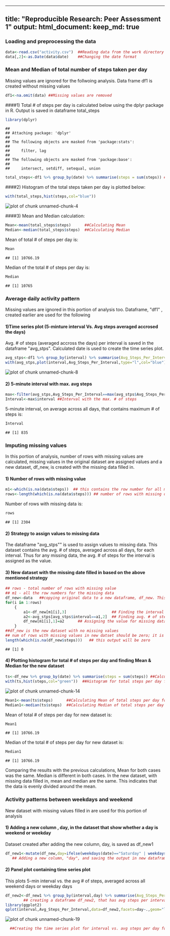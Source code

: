
---
title: "Reproducible Research: Peer Assessment 1"
output: 
  html_document:
    keep_md: true
---

### Loading and preprocessing the data


```r
data<-read.csv("activity.csv")  ##Reading data from the work directory
data[,2]<-as.Date(data$date)    ##Changing the date format
```

### Mean and Median of total number of steps taken per day

Missing values are ignored for the follwoing analysis. Data frame df1 is created without missing values


```r
df1<-na.omit(data) ##Missing values are removed
```

####1) Total # of steps per day is calculated below using the dplyr package in R. Output is saved in dataframe total_steps


```r
library(dplyr)
```

```
## 
## Attaching package: 'dplyr'
## 
## The following objects are masked from 'package:stats':
## 
##     filter, lag
## 
## The following objects are masked from 'package:base':
## 
##     intersect, setdiff, setequal, union
```

```r
total_steps<-df1 %>% group_by(date) %>% summarise(steps = sum(steps)) ##Calculating total steps per day
```

####2) Histogram of the total steps taken per day is plotted below:


```r
with(total_steps,hist(steps,col="blue"))
```

![plot of chunk unnamed-chunk-4](figure/unnamed-chunk-4-1.png) 

####3) Mean and Median calculation:


```r
Mean<-mean(total_steps$steps)      ##Calculating Mean
Median<-median(total_steps$steps)  ##Calculating Median
```
Mean of total # of steps per day is:

```r
Mean
```

```
## [1] 10766.19
```
Median of the total # of steps per day is:

```r
Median
```

```
## [1] 10765
```

### Average daily activity pattern

Missing values are ignored in this portion of analysis too. Dataframe, "df1" , created earlier are used for the following 

#### 1)Time series plot (5-minture interval Vs. Avg steps averaged accrosed the days)

Avg. # of steps (averaged accross the days) per interval is saved in the dataframe "avg_stps". Calculated date is used to create the time series plot.


```r
avg_stps<-df1 %>% group_by(interval) %>% summarise(Avg_Steps_Per_Interval=mean(steps)) ## Avg. steps per Interval,accross days
with(avg_stps,plot(interval,Avg_Steps_Per_Interval,type="l",col="blue"))
```

![plot of chunk unnamed-chunk-8](figure/unnamed-chunk-8-1.png) 

#### 2) 5-minute interval with max. avg steps

```r
max<-filter(avg_stps,Avg_Steps_Per_Interval==max(avg_stps$Avg_Steps_Per_Interval)) ##getting the row with max. Avg. Steps, averaged across the days
Interval<-max$interval ##Interval with the max. # of steps
```
5-minute interval, on average across all days, that contains maximum # of steps is:

```r
Interval
```

```
## [1] 835
```

### Imputing missing values

In this portion of analysis, number of rows with missing values are calculated, missing values in the original dataset are assigned values and a new dataset, df_new, is created with the missing data filled in.

#### 1) Number of rows with missing value


```r
m1<-which(is.na(data$steps))  ## this contains the row number for all missing data; used later in the calcuations
rows<-length(which(is.na(data$steps))) ## number of rows with missing data
```

Number of rows with missing data is:

```r
rows
```

```
## [1] 2304
```
#### 2) Strategy to assign values to missing data

The dataframe "avg_stps"" is used to assign values to missing data. This dataset contains the avg. # of steps, averaged across all days, for each interval. Thus for any missing data, the avg. # of steps for the interval is assigned as the value.

#### 3) New dataset with the missing date filled in based on the above mentioned strategy


```r
## rows - total number of rows with missing value
## m1 - all the row numbers for the missing data
df_new<-data   ##copying original data to a new dataframe, df_new. This still has missing values.
for(i in 1:rows) 
    {
        a1<-df_new[m1[i],3]                    ## Finding the interval for the missing data
        a2<-avg_stps[avg_stps$interval==a1,2]  ## Finding avg. # of steps,from avg_stps, for the interval that is missing data
        df_new[m1[i],1]=a2      ## Assigning the value for missing data as the avg. # of steps for the respective interval
    }
##df_new is the new dataset with no missing values
## num of rows with missing values in new datset should be zero; it is proven in the below calculation:
length(which(is.na(df_new$steps)))   ## this output will be zero
```

```
## [1] 0
```

#### 4) Plotting histogram for total # of steps per day and finding Mean & Median for the new dataset


```r
ts<-df_new %>% group_by(date) %>% summarise(steps = sum(steps)) ##Calculating total steps per day for new dataset
with(ts,hist(steps,col="green"))  ##Histogram for total steps per day for new dataset
```

![plot of chunk unnamed-chunk-14](figure/unnamed-chunk-14-1.png) 


```r
Mean1<-mean(ts$steps)      ##Calculating Mean of total steps per day for new dataset
Median1<-median(ts$steps)  ##Calculating Median of total steps per day for new dataset
```
Mean of total # of steps per day for new dataset is:

```r
Mean1
```

```
## [1] 10766.19
```
Median of the total # of steps per day for new dataset is:

```r
Median1
```

```
## [1] 10766.19
```

Comparing the results with the previous calculations, Mean for both cases was the same. Median is different in both cases.
In the new dataset, with missing data filled in, mean and median are the same. This indicates that the data is evenly divided 
around the mean.

### Activity patterns between weekdays and weekend

New dataset with missing values filled in are used for this portion of analysis

#### 1) Adding a new column , day, in the dataset that show whether a day is weekend or weekday

Dataset created after adding the new column, day, is saved as df_new1


```r
df_new1<-mutate(df_new,day=ifelse(weekdays(date)=="Saturday" | weekdays(date)== "Sunday","Weekend","Weekday"))
   ## Adding a new column, "day", and saving the output in new dataframe "df_new1"
```

#### 2) Panel plot containing time series plot

This plots 5-min interval vs. the avg # of steps, averaged across all weekend days or weekday days


```r
df_new2<-df_new1 %>% group_by(interval,day) %>% summarise(Avg_Steps_Per_Interval=mean(steps))
        ## creating a dataframe df_new2, that has avg steps per interval for weekend and weekday
library(ggplot2)
qplot(interval,Avg_Steps_Per_Interval,data=df_new2,facets=day~.,geom="line")
```

![plot of chunk unnamed-chunk-19](figure/unnamed-chunk-19-1.png) 

```r
  ##Creating the time series plot for interval vs. avg steps per day for weekends and weekdays
```









